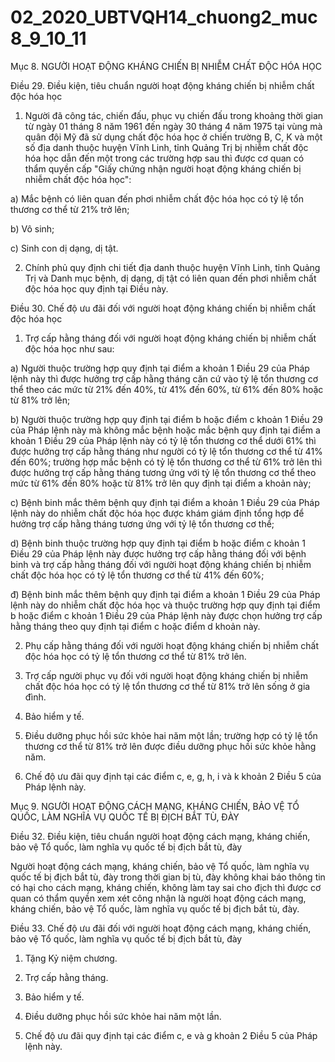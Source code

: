 # 02_2020_UBTVQH14_chuong2_muc8_9_10_11
Mục 8. NGƯỜI HOẠT ĐỘNG KHÁNG CHIẾN BỊ NHIỄM CHẤT ĐỘC HÓA HỌC

Điều 29. Điều kiện, tiêu chuẩn người hoạt động kháng chiến bị nhiễm chất độc hóa học

1. Người đã công tác, chiến đấu, phục vụ chiến đấu trong khoảng thời gian từ ngày 01 tháng 8 năm 1961 đến ngày 30 tháng 4 năm 1975 tại vùng mà quân đội Mỹ đã sử dụng chất độc hóa học ở chiến trường B, C, K và một số địa danh thuộc huyện Vĩnh Linh, tỉnh Quảng Trị bị nhiễm chất độc hóa học dẫn đến một trong các trường hợp sau thì được cơ quan có thẩm quyền cấp "Giấy chứng nhận người hoạt động kháng chiến bị nhiễm chất độc hóa học":

a) Mắc bệnh có liên quan đến phơi nhiễm chất độc hóa học có tỷ lệ tổn thương cơ thể từ 21% trở lên;

b) Vô sinh;

c) Sinh con dị dạng, dị tật.

2. Chính phủ quy định chi tiết địa danh thuộc huyện Vĩnh Linh, tỉnh Quảng Trị và Danh mục bệnh, dị dạng, dị tật có liên quan đến phơi nhiễm chất độc hóa học quy định tại Điều này.

Điều 30. Chế độ ưu đãi đối với người hoạt động kháng chiến bị nhiễm chất độc hóa học

1. Trợ cấp hằng tháng đối với người hoạt động kháng chiến bị nhiễm chất độc hóa học như sau:

a) Người thuộc trường hợp quy định tại điểm a khoản 1 Điều 29 của Pháp lệnh này thì được hưởng trợ cấp hằng tháng căn cứ vào tỷ lệ tổn thương cơ thể theo các mức từ 21% đến 40%, từ 41% đến 60%, từ 61% đến 80% hoặc từ 81% trở lên;

b) Người thuộc trường hợp quy định tại điểm b hoặc điểm c khoản 1 Điều 29 của Pháp lệnh này mà không mắc bệnh hoặc mắc bệnh quy định tại điểm a khoản 1 Điều 29 của Pháp lệnh này có tỷ lệ tổn thương cơ thể dưới 61% thì được hưởng trợ cấp hằng tháng như người có tỷ lệ tổn thương cơ thể từ 41% đến 60%; trường hợp mắc bệnh có tỷ lệ tổn thương cơ thể từ 61% trở lên thì được hưởng trợ cấp hằng tháng tương ứng với tỷ lệ tổn thương cơ thể theo mức từ 61% đến 80% hoặc từ 81% trở lên quy định tại điểm a khoản này;

c) Bệnh binh mắc thêm bệnh quy định tại điểm a khoản 1 Điều 29 của Pháp lệnh này do nhiễm chất độc hóa học được khám giám định tổng hợp để hưởng trợ cấp hằng tháng tương ứng với tỷ lệ tổn thương cơ thể;

d) Bệnh binh thuộc trường hợp quy định tại điểm b hoặc điểm c khoản 1 Điều 29 của Pháp lệnh này được hưởng trợ cấp hằng tháng đối với bệnh binh và trợ cấp hằng tháng đối với người hoạt động kháng chiến bị nhiễm chất độc hóa học có tỷ lệ tổn thương cơ thể từ 41% đến 60%;

đ) Bệnh binh mắc thêm bệnh quy định tại điểm a khoản 1 Điều 29 của Pháp lệnh này do nhiễm chất độc hóa học và thuộc trường hợp quy định tại điểm b hoặc điểm c khoản 1 Điều 29 của Pháp lệnh này được chọn hưởng trợ cấp hằng tháng theo quy định tại điểm c hoặc điểm d khoản này.

2. Phụ cấp hằng tháng đối với người hoạt động kháng chiến bị nhiễm chất độc hóa học có tỷ lệ tổn thương cơ thể từ 81% trở lên.

3. Trợ cấp người phục vụ đối với người hoạt động kháng chiến bị nhiễm chất độc hóa học có tỷ lệ tổn thương cơ thể từ 81% trở lên sống ở gia đình.

4. Bảo hiểm y tế.

5. Điều dưỡng phục hồi sức khỏe hai năm một lần; trường hợp có tỷ lệ tổn thương cơ thể từ 81% trở lên được điều dưỡng phục hồi sức khỏe hằng năm.

6. Chế độ ưu đãi quy định tại các điểm c, e, g, h, i và k khoản 2 Điều 5 của Pháp lệnh này.

Mục 9. NGƯỜI HOẠT ĐỘNG CÁCH MẠNG, KHÁNG CHIẾN, BẢO VỆ TỔ QUỐC, LÀM NGHĨA VỤ QUỐC TẾ BỊ ĐỊCH BẮT TÙ, ĐÀY

Điều 32. Điều kiện, tiêu chuẩn người hoạt động cách mạng, kháng chiến, bảo vệ Tổ quốc, làm nghĩa vụ quốc tế bị địch bắt tù, đày

Người hoạt động cách mạng, kháng chiến, bảo vệ Tổ quốc, làm nghĩa vụ quốc tế bị địch bắt tù, đày trong thời gian bị tù, đày không khai báo thông tin có hại cho cách mạng, kháng chiến, không làm tay sai cho địch thì được cơ quan có thẩm quyền xem xét công nhận là người hoạt động cách mạng, kháng chiến, bảo vệ Tổ quốc, làm nghĩa vụ quốc tế bị địch bắt tù, đày.

Điều 33. Chế độ ưu đãi đối với người hoạt động cách mạng, kháng chiến, bảo vệ Tổ quốc, làm nghĩa vụ quốc tế bị địch bắt tù, đày

1. Tặng Kỷ niệm chương.

2. Trợ cấp hằng tháng.

3. Bảo hiểm y tế.

4. Điều dưỡng phục hồi sức khỏe hai năm một lần.

5. Chế độ ưu đãi quy định tại các điểm c, e và g khoản 2 Điều 5 của Pháp lệnh này.